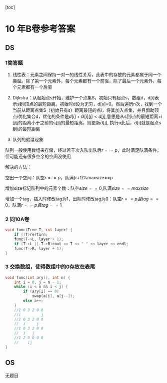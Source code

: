 [toc] 

# 10 年B卷参考答案

## DS

### 1简答题

1. 线性表：元素之间保持一对一的线性关系，此表中的存放的元素都属于同一个类型。除了第一个元素外，每个元素都有一个前驱，除了最后一个元素外，每个元素都有一个后驱

2. Dijkstra：从起始点s开始，维护一个点集S，初始只有起点s，数组d，d[i]表示s到i顶点的最短距离。初始时d设为无穷，d[s]=0。然后遍历n次，找到一个当前从距离点集S（初始只有s）距离最短的点i，将其加入点集，并且借助顶点i优化集合d，优化的条件是$d[i]+G[i][j]<d[j]$,意思是从s到i点的最短距离+i到j的距离小于之前的s到j的最短距离，则更新d[j], 执行n此后，d[i]就是起点s到i的最短距离

3.  队列的假溢现象

   队列一般使用数组来存储，经过若干次入队出队后$r==p$，此时满足队满条件，但可能还有很多空余的空间没使用

   解决的方法：

   空出一个空间：队空$r==p$，队满(r+1)%maxsize==p

   增加size标记队列中的元素个数：队空$size==0$,队满$size==maxsize$

   增加一个tag，插入时修改tag为1，出队时修改tag为0：队空$r==p且tag==0$，队满$r==p且tag==1$

### 2 同10A卷

```c
void func(Tree T, int layer) {
    if (!T)rerturn;
    func(T->L, layer + 1);
    if (T->L || T->R)cout << T << " " << layer << endl;
    func(T->R, layer + 1);
}
```

### 3 交换数组，使得数组中的0存放在表尾

```c
void func(int ary[], int n) {
    int i = 0, j = n - 1;
    while (i < n && i < j) {
        if (ary[i] == 0)
            swap(a[i], a[j--]);
        else a++;
    }
    //1 0 3 2 0 0
    //i         j
    //1 0 3 2 0 0
    //  i     j
    //1 0 3 2 0 0
    //  i   j 
    //1 2 3 0 0 0 
    //    ij
}
```

## OS

无题目